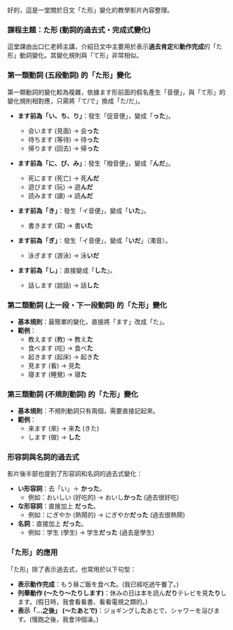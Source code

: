 </br>

好的，這是一堂關於日文「た形」變化的教學影片內容整理。

### **課程主題：た形 (動詞的過去式・完成式變化)**

這堂課由出口仁老師主講，介紹日文中主要用於表示**過去肯定**和**動作完成**的「た形」動詞變化。其變化規則與「て形」非常相似。

### **第一類動詞 (五段動詞) 的「た形」變化**

第一類動詞的變化較為複雜，依據ます形前面的假名產生「音便」，與「て形」的變化規則相對應，只需將「て/で」換成「た/だ」。

*   **ます前為「い、ち、り」**：發生「促音便」，變成「**った**」。
    *   会います (見面) → 会**った**
    *   待ちます (等待) → 待**った**
    *   帰ります (回去) → 帰**った**

*   **ます前為「に、び、み」**：發生「撥音便」，變成「**んだ**」。
    *   死にます (死亡) → 死**んだ**
    *   遊びます (玩) → 遊**んだ**
    *   読みます (讀) → 読**んだ**

*   **ます前為「き」**：發生「イ音便」，變成「**いた**」。
    *   書きます (寫) → 書**いた**

*   **ます前為「ぎ」**：發生「イ音便」，變成「**いだ**」（濁音）。
    *   泳ぎます (游泳) → 泳**いだ**

*   **ます前為「し」**：直接變成「**した**」。
    *   話します (說話) → 話**した**

### **第二類動詞 (上一段・下一段動詞) 的「た形」變化**

*   **基本規則**：最簡單的變化，直接將「ます」改成「た」。
*   **範例**：
    *   教えます (教) → 教え**た**
    *   食べます (吃) → 食べ**た**
    *   起きます (起床) → 起き**た**
    *   見ます (看) → 見**た**
    *   寝ます (睡覺) → 寝**た**

### **第三類動詞 (不規則動詞) 的「た形」變化**

*   **基本規則**：不規則動詞只有兩個，需要直接記起來。
*   **範例**：
    *   来ます (來) → 来**た** (きた)
    *   します (做) → **した**

### **形容詞與名詞的過去式**

影片後半部也提到了形容詞和名詞的過去式變化：

*   **い形容詞**：去「い」＋ **かった**。
    *   例如：おいしい (好吃的) → おいし**かった** (過去很好吃)
*   **な形容詞**：直接加上 **だった**。
    *   例如：にぎやか (熱鬧的) → にぎやか**だった** (過去很熱鬧)
*   **名詞**：直接加上 **だった**。
    *   例如：学生 (學生) → 学生**だった** (過去是學生)

### **「た形」的應用**

「た形」除了表示過去式，也常用於以下句型：

*   **表示動作完成**：もう昼ご飯を食べ**た**。(我已經吃過午餐了。)
*   **列舉動作 (～たり～たりします)**：休みの日は本を読ん**だり**テレビを見**たり**します。(假日時，我會看看書、看看電視之類的。)
*   **表示「...之後」 (～たあとで)**：ジョギングし**た**あとで、シャワーを浴びます。(慢跑之後，我會沖個澡。)
</br>
